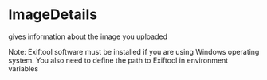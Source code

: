 # ImageDetails
gives information about the image you uploaded

Note: Exiftool software must be installed if you are using Windows operating system. You also need to define the path to Exiftool in environment variables

